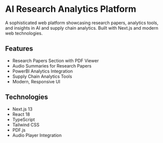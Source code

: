 # AI Research Analytics Platform

A sophisticated web platform showcasing research papers, analytics tools, and insights in AI and supply chain analytics. Built with Next.js and modern web technologies.

## Features

- Research Papers Section with PDF Viewer
- Audio Summaries for Research Papers
- PowerBI Analytics Integration
- Supply Chain Analytics Tools
- Modern, Responsive UI

## Technologies

- Next.js 13
- React 18
- TypeScript
- Tailwind CSS
- PDF.js
- Audio Player Integration
